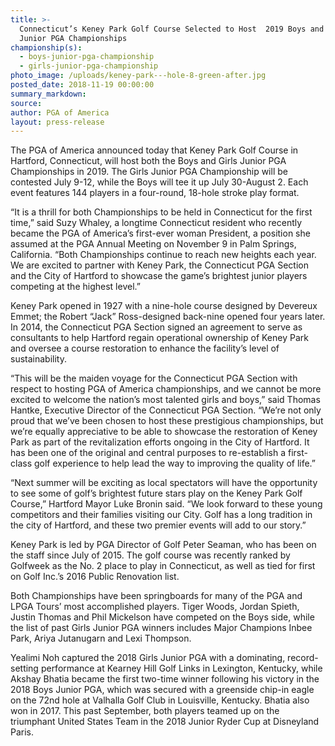 ```yaml
---
title: >-
  Connecticut’s Keney Park Golf Course Selected to Host  2019 Boys and Girls
  Junior PGA Championships
championship(s):
  - boys-junior-pga-championship
  - girls-junior-pga-championship
photo_image: /uploads/keney-park---hole-8-green-after.jpg
posted_date: 2018-11-19 00:00:00
summary_markdown:
source:
author: PGA of America
layout: press-release
---
```


The PGA of America announced today that Keney Park Golf Course in Hartford, Connecticut, will host both the Boys and Girls Junior PGA Championships in 2019. The Girls Junior PGA Championship will be contested July 9-12, while the Boys will tee it up July 30-August 2. Each event features 144 players in a four-round, 18-hole stroke play format.

“It is a thrill for both Championships to be held in Connecticut for the first time,” said Suzy Whaley, a longtime Connecticut resident who recently became the PGA of America’s first-ever woman President, a position she assumed at the PGA Annual Meeting on November 9 in Palm Springs, California. “Both Championships continue to reach new heights each year. We are excited to partner with Keney Park, the Connecticut PGA Section and the City of Hartford to showcase the game’s brightest junior players competing at the highest level.”

Keney Park opened in 1927 with a nine-hole course designed by Devereux Emmet; the Robert “Jack” Ross-designed back-nine opened four years later. In 2014, the Connecticut PGA Section signed an agreement to serve as consultants to help Hartford regain operational ownership of Keney Park and oversee a course restoration to enhance the facility’s level of sustainability.

“This will be the maiden voyage for the Connecticut PGA Section with respect to hosting PGA of America championships, and we cannot be more excited to welcome the nation’s most talented girls and boys,” said Thomas Hantke, Executive Director of the Connecticut PGA Section. “We’re not only proud that we’ve been chosen to host these prestigious championships, but we’re equally appreciative to be able to showcase the restoration of Keney Park as part of the revitalization efforts ongoing in the City of Hartford. It has been one of the original and central purposes to re-establish a first-class golf experience to help lead the way to improving the quality of life.”

“Next summer will be exciting as local spectators will have the opportunity to see some of golf’s brightest future stars play on the Keney Park Golf Course,” Hartford Mayor Luke Bronin said. “We look forward to these young competitors and their families visiting our City. Golf has a long tradition in the city of Hartford, and these two premier events will add to our story.”

Keney Park is led by PGA Director of Golf Peter Seaman, who has been on the staff since July of 2015. The golf course was recently ranked by Golfweek as the No. 2 place to play in Connecticut, as well as tied for first on Golf Inc.’s 2016 Public Renovation list.

Both Championships have been springboards for many of the PGA and LPGA Tours’ most accomplished players. Tiger Woods, Jordan Spieth, Justin Thomas and Phil Mickelson have competed on the Boys side, while the list of past Girls Junior PGA winners includes Major Champions Inbee Park, Ariya Jutanugarn and Lexi Thompson.

Yealimi Noh captured the 2018 Girls Junior PGA with a dominating, record-setting performance at Kearney Hill Golf Links in Lexington, Kentucky, while Akshay Bhatia became the first two-time winner following his victory in the 2018 Boys Junior PGA, which was secured with a greenside chip-in eagle on the 72nd hole at Valhalla Golf Club in Louisville, Kentucky. Bhatia also won in 2017. This past September, both players teamed up on the triumphant United States Team in the 2018 Junior Ryder Cup at Disneyland Paris.